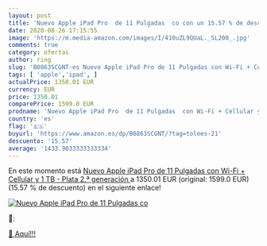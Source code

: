 ```yaml
---
layout: post
title: 'Nuevo Apple iPad Pro  de 11 Pulgadas  co con un 15.57 % de descuento'
date: 2020-08-26 17:15:55
image: 'https://m.media-amazon.com/images/I/410uZL9QUaL._SL200_.jpg'
comments: true
category: ofertas
author: ring
slug: 'B0863SCGNT-es Nuevo Apple iPad Pro de 11 Pulgadas con Wi-Fi + Cellular y...'
tags: [ 'apple','ipad', ]
actualPrice: 1350.01 EUR
currency: EUR
price: 1350.01
comparePrice: 1599.0 EUR
prodname: 'Nuevo Apple iPad Pro  de 11 Pulgadas  con Wi-Fi + Cellular y 1 TB  - Plata  2.ª generación '
country: 'es'
flag: '🇪🇸'
buyurl: 'https://www.amazon.es/dp/B0863SCGNT/?tag=tolees-21'
descuento: '15.57'
average: '1433.9033333333334'
---
```


En este momento está [Nuevo Apple iPad Pro  de 11 Pulgadas  con Wi-Fi + Cellular y 1 TB  - Plata  2.ª generación ](https://www.amazon.es/dp/B0863SCGNT/?tag=tolees-21) a 1350.01 EUR (original: 1599.0 EUR) (15.57 %  de descuento) en el siguiente enlace!

[![Nuevo Apple iPad Pro  de 11 Pulgadas  co](https://m.media-amazon.com/images/I/410uZL9QUaL._SL200_.jpg)](https://www.amazon.es/dp/B0863SCGNT/?tag=tolees-21)

🔎:


[🛒 Aquí!!!](https://www.amazon.es/dp/B0863SCGNT/?tag=tolees-21)

